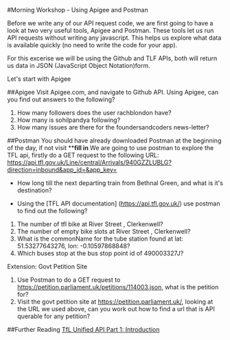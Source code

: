 #Morning Workshop - Using Apigee and Postman

Before we write any of our API request code, we are first going to have a look at two very useful tools, Apigee and Postman. These tools let us run API requests without writing any javascript. This helps us explore what data is available quickly (no need to write the code for your app).

For this excerise we will be using the Github and TLF APIs, both will return us data in JSON (JavaScript Object Notation)form.

Let's start with Apigee

##Apigee
 Visit Apigee.com, and navigate to Github API. Using Apigee, can you find out answers to the following?

 1. How many followers does the user rachblondon have?
 2. How many is sohilpandya following?
 3. How many issues are there for the foundersandcoders news-letter?

 ##Postman
 You should have already downloaded Postman at the beginning of the day, if not visit ******fill in****
 We are going to use postman to explore the TFL api, firstly do a GET request to the following URL: https://api.tfl.gov.uk/Line/central/Arrivals/940GZZLUBLG?direction=inbound&app_id=&app_key=

 + How long till the next departing train from Bethnal Green, and what is it's destination?

 + Using the [TFL API documentation] (https://api.tfl.gov.uk/) use postman to find out the following?

1. The number of tfl bike at River Street , Clerkenwell?
2. The number of empty bike slots at River Street , Clerkenwell?
3. What is the commonName for the tube station found at lat: 51.53277643276, lon: -0.10597868848?
4. Which buses stop at the bus stop point id of 490003327J?

Extension: Govt Petition Site

1. Use Postman to do a GET request to https://petition.parliament.uk/petitions/114003.json, what is the petition for?
2. Visit the govt petition site at https://petition.parliament.uk/, looking at the URL we used above, can you work out how to find a url that is API querable for any petition?


##Further Reading 
[TfL Unified API Part 1: Introduction](http://blog.tfl.gov.uk/2015/10/01/tfl-unified-api-part-1-introduction/)
